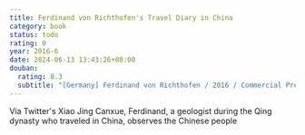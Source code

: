 ```yaml
---
title: Ferdinand von Richthofen's Travel Diary in China
category: book
status: todo
rating: 0
year: 2016-6
date: 2024-06-13 13:43:26+08:00
douban:
  rating: 8.3
  subtitle: "[Germany] Ferdinand von Richthofen / 2016 / Commercial Press"
---
```


Via Twitter's Xiao Jing Canxue, Ferdinand, a geologist during the Qing dynasty who traveled in China, observes the Chinese people
